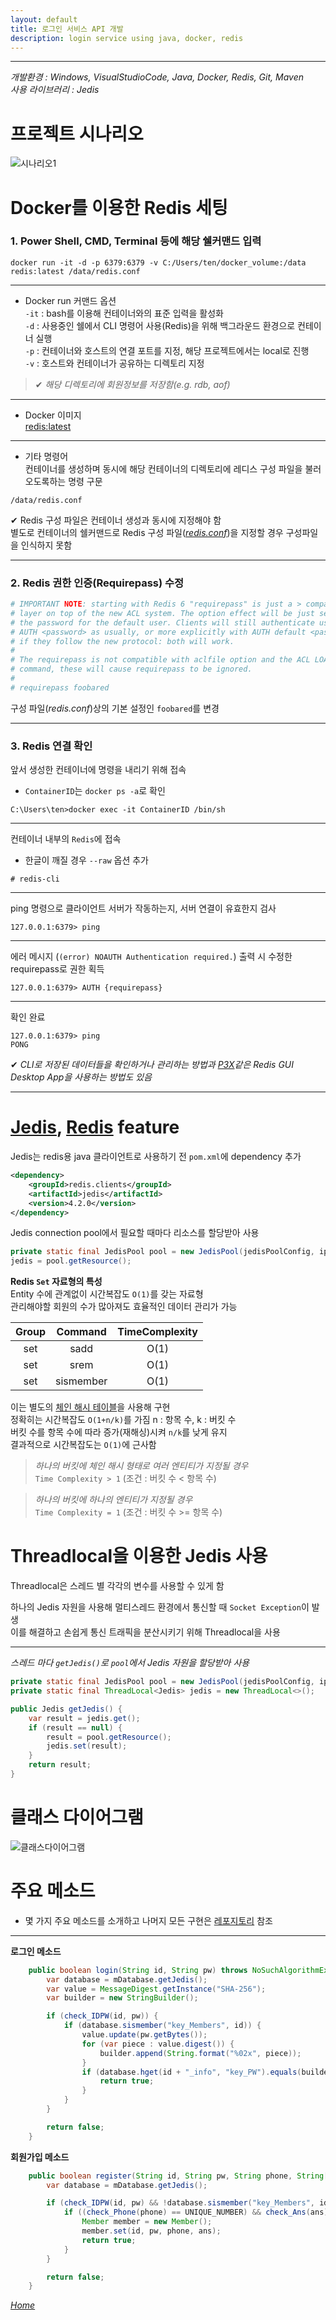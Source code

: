 ```yaml
---
layout: default
title: 로그인 서비스 API 개발
description: login service using java, docker, redis
---
```


* * *

_개발환경 : Windows, VisualStudioCode, Java, Docker, Redis, Git, Maven_  
_사용 라이브러리 : Jedis_

# 프로젝트 시나리오
![시나리오1](./imgs/project-001-img1.jpg)  

# Docker를 이용한 Redis 세팅
### 1. Power Shell, CMD, Terminal 등에 해당 쉘커맨드 입력

```
docker run -it -d -p 6379:6379 -v C:/Users/ten/docker_volume:/data redis:latest /data/redis.conf
```

***

+ Docker run 커맨드 옵션  
`-it` : bash를 이용해 컨테이너와의 표준 입력을 활성화  
`-d` : 사용중인 쉘에서 CLI 명령어 사용(Redis)을 위해 백그라운드 환경으로 컨테이너 실행  
`-p` : 컨테이너와 호스트의 연결 포트를 지정, 해당 프로젝트에서는 local로 진행  
`-v` : 호스트와 컨테이너가 공유하는 디렉토리 지정  
> ✔ *해당 디렉토리에 회원정보를 저장함(e.g. rdb, aof)*

***

+ Docker 이미지  
[redis:latest](https://hub.docker.com/_/redis)

***

+ 기타 명령어  
컨테이너를 생성하며 동시에 해당 컨테이너의 디렉토리에 레디스 구성 파일을 불러오도록하는 명령 구문
```
/data/redis.conf
```

✔ Redis 구성 파일은 컨테이너 생성과 동시에 지정해야 함  
별도로 컨테이너의 쉘커맨드로 Redis 구성 파일(*[redis.conf](https://redis.io/docs/manual/config/)*)을 지정할 경우 구성파일을 인식하지 못함

***

### 2. Redis 권한 인증(Requirepass) 수정  

```conf
# IMPORTANT NOTE: starting with Redis 6 "requirepass" is just a > compatibility
# layer on top of the new ACL system. The option effect will be just setting
# the password for the default user. Clients will still authenticate using
# AUTH <password> as usually, or more explicitly with AUTH default <password>
# if they follow the new protocol: both will work.
#
# The requirepass is not compatible with aclfile option and the ACL LOAD
# command, these will cause requirepass to be ignored.
#
# requirepass foobared
```
구성 파일(*redis.conf*)상의 기본 설정인 `foobared`를 변경

***

### 3. Redis 연결 확인
앞서 생성한 컨테이너에 명령을 내리기 위해 접속
+ `ContainerID`는 `docker ps -a`로 확인  

```
C:\Users\ten>docker exec -it ContainerID /bin/sh
```

***

컨테이너 내부의 `Redis`에 접속  

+ 한글이 깨질 경우 `--raw` 옵션 추가  

```
# redis-cli
```

***

ping 명령으로 클라이언트 서버가 작동하는지, 서버 연결이 유효한지 검사
```
127.0.0.1:6379> ping
```

***

에러 메시지 (`(error) NOAUTH Authentication required.`) 출력 시 수정한 requirepass로 권한 획득
```
127.0.0.1:6379> AUTH {requirepass}
```

***

확인 완료
```
127.0.0.1:6379> ping
PONG
```  

✔ *CLI로 저장된 데이터들을 확인하거나 관리하는 방법과 [P3X](https://www.electronjs.org/apps/p3x-redis-ui)같은 Redis GUI Desktop App을 사용하는 방법도 있음*

***

# [Jedis](https://github.com/redis/jedis), [Redis](https://redis.io/) feature

Jedis는 redis용 java 클라이언트로 사용하기 전 `pom.xml`에 dependency 추가

```xml
<dependency>
    <groupId>redis.clients</groupId>
    <artifactId>jedis</artifactId>
    <version>4.2.0</version>
</dependency>
```

Jedis connection pool에서 필요할 때마다 리소스를 할당받아 사용  

```java 
private static final JedisPool pool = new JedisPool(jedisPoolConfig, ip, port, timeOut, requirepass);
jedis = pool.getResource();
```

**Redis `Set` 자료형의 특성**  
Entity 수에 관계없이 시간복잡도 `O(1)`를 갖는 자료형  
관리해야할 회원의 수가 많아져도 효율적인 데이터 관리가 가능

| Group | Command   | TimeComplexity |
|:-----:|:---------:|:--------------:|
| set   | sadd      | O(1)           |
| set   | srem      | O(1)           |
| set   | sismember | O(1)           |

이는 별도의 [체인 해시 테이블](https://en.wikipedia.org/wiki/Hash_table)을 사용해 구현  
정확히는 시간복잡도 `O(1+n/k)`를 가짐 n : 항목 수, k : 버킷 수  
버킷 수를 항목 수에 따라 증가(재해싱)시켜 `n/k`를 낮게 유지  
결과적으로 시간복잡도는 `O(1)`에 근사함

> *하나의 버킷에 체인 해시 형태로 여러 엔티티가 지정될 경우*  
> `Time Complexity > 1` (조건 : 버킷 수 < 항목 수)

> *하나의 버킷에 하나의 엔티티가 지정될 경우*  
> `Time Complexity = 1` (조건 : 버킷 수 >= 항목 수)

# Threadlocal을 이용한 Jedis 사용
Threadlocal은 스레드 별 각각의 변수를 사용할 수 있게 함  

하나의 Jedis 자원을 사용해 멀티스레드 환경에서 통신할 때 `Socket Exception`이 발생  
이를 해결하고 손쉽게 통신 트래픽을 분산시키기 위해 Threadlocal을 사용  

***

*스레드 마다 `getJedis()`로 `pool`에서 Jedis 자원을 할당받아 사용*  

``` java
private static final JedisPool pool = new JedisPool(jedisPoolConfig, ip, port, timeOut, requirepass);
private static final ThreadLocal<Jedis> jedis = new ThreadLocal<>();

public Jedis getJedis() {
    var result = jedis.get();
    if (result == null) {
        result = pool.getResource();
        jedis.set(result);
    }
    return result;
}
```

# 클래스 다이어그램
![클래스다이어그램](./imgs/project-001-img2.jpg)  

# 주요 메소드
+ 몇 가지 주요 메소드를 소개하고 나머지 모든 구현은 [레포지토리](https://github.com/tiktaalik7/login_service) 참조  

***

**로그인 메소드**  

```java
    public boolean login(String id, String pw) throws NoSuchAlgorithmException {
        var database = mDatabase.getJedis();
        var value = MessageDigest.getInstance("SHA-256");
        var builder = new StringBuilder();

        if (check_IDPW(id, pw)) {
            if (database.sismember("key_Members", id)) {
                value.update(pw.getBytes());
                for (var piece : value.digest()) {
                    builder.append(String.format("%02x", piece));
                }
                if (database.hget(id + "_info", "key_PW").equals(builder.toString())) {
                    return true;
                }
            }
        }

        return false;
    }
```

**회원가입 메소드**  

```java
    public boolean register(String id, String pw, String phone, String[] ans) throws NoSuchAlgorithmException {
        var database = mDatabase.getJedis();

        if (check_IDPW(id, pw) && !database.sismember("key_Members", id)) {
            if ((check_Phone(phone) == UNIQUE_NUMBER) && check_Ans(ans) == SUCCESS) {
                Member member = new Member();
                member.set(id, pw, phone, ans);
                return true;
            }
        }

        return false;
    }
``` 

[*Home*](./)